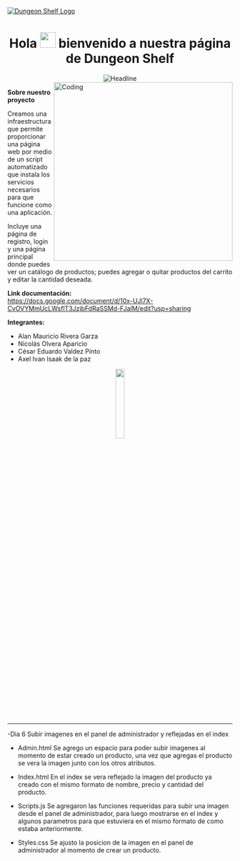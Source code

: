 [![Dungeon Shelf Logo](https://i.imgur.com/hEK3RaP.jpeg)](https://arjuncvinod.github.io)

<h1 align="center">
  Hola <img src="https://media.giphy.com/media/hvRJCLFzcasrR4ia7z/giphy.gif" width="35"> bienvenido a nuestra página de Dungeon Shelf
</h1>

<div align="center">
  <img src="https://readme-typing-svg.herokuapp.com?color=%236FDA44&size=32&center=true&vCenter=true&width=600&height=50&lines=Web+Developer;Computer+Science+Student;Freelancer;Open-Source+Enthusiast" alt="Headline" />
</div>

<img align="right" alt="Coding" width="400" src="https://octodex.github.com/images/daftpunktocat-guy.gif">

**Sobre nuestro proyecto**

Creamos una infraestructura que permite proporcionar una página web por medio de un script automatizado que instala los servicios necesarios para que funcione como una aplicación.

Incluye una página de registro, login y una página principal donde puedes ver un catálogo de productos; puedes agregar o quitar productos del carrito y editar la cantidad deseada.

**Link documentación:**  
https://docs.google.com/document/d/10x-UJl7X-CvOVYMmUcLWsflT3JzjbFdRaSSMd-FJalM/edit?usp=sharing

**Integrantes:**
- Alan Mauricio Rivera Garza
- Nicolás Olvera Aparicio
- César Eduardo Valdez Pinto
- Axel Ivan Isaak de la paz

<p align="center">
  <img src="https://media.giphy.com/media/jpVnC65DmYeyRL4LHS/giphy.gif" width="20%">
</p>

______________________________________________________________________________________________________

-Dia 6 Subir imagenes en el panel de administrador y reflejadas en el index

- Admin.html
Se agrego un espacio para poder subir imagenes al momento de estar creado un producto, una vez que agregas el producto se vera la imagen junto con los otros atributos.

- Index.html
En el index se vera reflejado la imagen del producto ya creado con el mismo formato de nombre, precio y cantidad del producto.

- Scripts.js
Se agregaron las funciones requeridas para subir una imagen desde el panel de administrador, para luego mostrarse en el index y algunos parametros para que estuviera en el mismo formato de como estaba anteriormente.

- Styles.css
Se ajusto la posicion de la imagen en el panel de administrador al momento de crear un producto.

